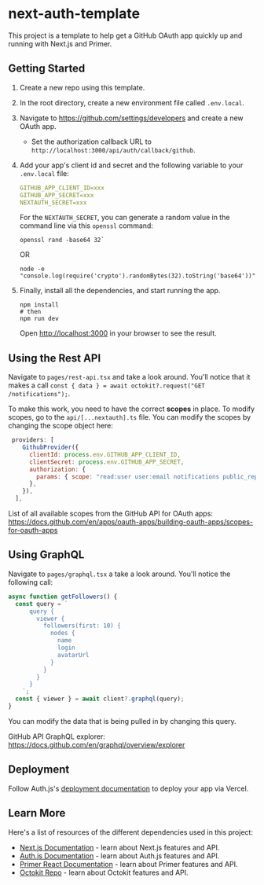 # next-auth-template

This project is a template to help get a GitHub OAuth app quickly up and running with Next.js and Primer.

## Getting Started

1. Create a new repo using this template.
1. In the root directory, create a new environment file called `.env.local`.
1. Navigate to https://github.com/settings/developers and create a new OAuth app.
    - Set the authorization callback URL to `http://localhost:3000/api/auth/callback/github`.
1. Add your app's client id and secret and the following variable to your `.env.local` file:
    
    ```yaml
    GITHUB_APP_CLIENT_ID=xxx
    GITHUB_APP_SECRET=xxx
    NEXTAUTH_SECRET=xxx
    ```
    
    For the `NEXTAUTH_SECRET`, you can generate a random value in the command line via this `openssl` command:

    ```shell
    openssl rand -base64 32`
    ```

    OR 


    ```
    node -e "console.log(require('crypto').randomBytes(32).toString('base64'))"
    ```

1. Finally, install all the dependencies, and start running the app.

    ```shell
    npm install
    # then
    npm run dev
    ```
    
    Open [http://localhost:3000](http://localhost:3000) in your browser to see the result.

## Using the Rest API

Navigate to `pages/rest-api.tsx` and take a look around. You'll notice that it makes a call `const { data } = await octokit?.request("GET /notifications");`.

To make this work, you need to have the correct **scopes** in place. To modify scopes, go to the `api/[...nextauth].ts` file. You can modify the scopes by changing the scope object here:

```jsx
 providers: [
    GithubProvider({
      clientId: process.env.GITHUB_APP_CLIENT_ID,
      clientSecret: process.env.GITHUB_APP_SECRET,
      authorization: {
        params: { scope: "read:user user:email notifications public_repo" },
      },
    }),
  ],
```

List of all available scopes from the GitHub API for OAuth apps:
https://docs.github.com/en/apps/oauth-apps/building-oauth-apps/scopes-for-oauth-apps

## Using GraphQL

Navigate to `pages/graphql.tsx` a take a look around. You'll notice the following call:

```jsx
async function getFollowers() {
  const query = `
      query {
        viewer {
          followers(first: 10) {
            nodes {
              name
              login
              avatarUrl
            }
          }
        }
      }
    `;
  const { viewer } = await client?.graphql(query);
}
```

You can modify the data that is being pulled in by changing this query.

GitHub API GraphQL explorer:
https://docs.github.com/en/graphql/overview/explorer

## Deployment

Follow Auth.js's [deployment documentation](https://authjs.dev/guides/basics/deployment) to deploy your app via Vercel.

## Learn More

Here's a list of resources of the different dependencies used in this project:

- [Next.js Documentation](https://nextjs.org/docs) - learn about Next.js features and API.
- [Auth.js Documentation](https://authjs.dev/getting-started/oauth-tutorial) - learn about Auth.js features and API.
- [Primer React Documentation](https://primer.style/design/guides/development/react) - learn about Primer features and API.
- [Octokit Repo](https://github.com/octokit/octokit.js) - learn about Octokit features and API.
